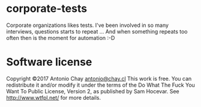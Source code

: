 # corporate-tests

Corporate organizations likes tests.
I've been involved in so many interviews, questions starts to repeat ...
And when something repeats too often then is the moment for automation :-D

# Software license

Copyright ©2017 Antonio Chay <antonio@chay.cl>
This work is free. You can redistribute it and/or modify it under the
terms of the Do What The Fuck You Want To Public License, Version 2,
as published by Sam Hocevar. See http://www.wtfpl.net/ for more details.
